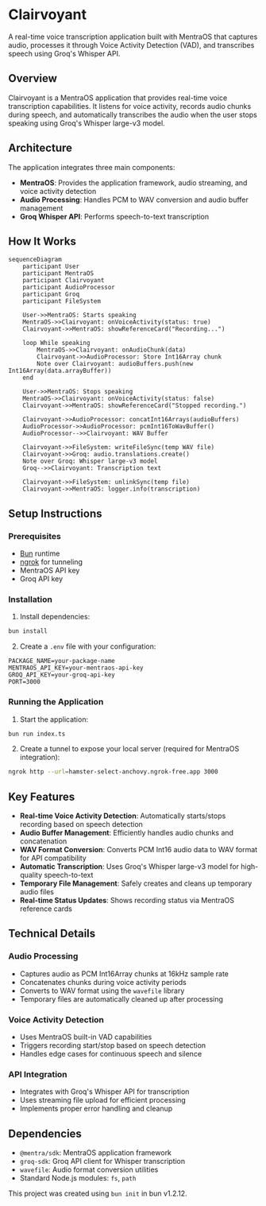 # Clairvoyant

A real-time voice transcription application built with MentraOS that captures audio, processes it through Voice Activity Detection (VAD), and transcribes speech using Groq's Whisper API.

## Overview

Clairvoyant is a MentraOS application that provides real-time voice transcription capabilities. It listens for voice activity, records audio chunks during speech, and automatically transcribes the audio when the user stops speaking using Groq's Whisper large-v3 model.

## Architecture

The application integrates three main components:
- **MentraOS**: Provides the application framework, audio streaming, and voice activity detection
- **Audio Processing**: Handles PCM to WAV conversion and audio buffer management  
- **Groq Whisper API**: Performs speech-to-text transcription

## How It Works

```mermaid
sequenceDiagram
    participant User
    participant MentraOS
    participant Clairvoyant
    participant AudioProcessor
    participant Groq
    participant FileSystem

    User->>MentraOS: Starts speaking
    MentraOS->>Clairvoyant: onVoiceActivity(status: true)
    Clairvoyant->>MentraOS: showReferenceCard("Recording...")
    
    loop While speaking
        MentraOS->>Clairvoyant: onAudioChunk(data)
        Clairvoyant->>AudioProcessor: Store Int16Array chunk
        Note over Clairvoyant: audioBuffers.push(new Int16Array(data.arrayBuffer))
    end
    
    User->>MentraOS: Stops speaking  
    MentraOS->>Clairvoyant: onVoiceActivity(status: false)
    Clairvoyant->>MentraOS: showReferenceCard("Stopped recording.")
    
    Clairvoyant->>AudioProcessor: concatInt16Arrays(audioBuffers)
    AudioProcessor->>AudioProcessor: pcmInt16ToWavBuffer()
    AudioProcessor-->>Clairvoyant: WAV Buffer
    
    Clairvoyant->>FileSystem: writeFileSync(temp WAV file)
    Clairvoyant->>Groq: audio.translations.create()
    Note over Groq: Whisper large-v3 model
    Groq-->>Clairvoyant: Transcription text
    
    Clairvoyant->>FileSystem: unlinkSync(temp file)
    Clairvoyant->>MentraOS: logger.info(transcription)
```

## Setup Instructions

### Prerequisites

- [Bun](https://bun.sh) runtime
- [ngrok](https://ngrok.com) for tunneling
- MentraOS API key
- Groq API key

### Installation

1. Install dependencies:
```bash
bun install
```

2. Create a `.env` file with your configuration:
```env
PACKAGE_NAME=your-package-name
MENTRAOS_API_KEY=your-mentraos-api-key
GROQ_API_KEY=your-groq-api-key
PORT=3000
```

### Running the Application

1. Start the application:
```bash
bun run index.ts
```

2. Create a tunnel to expose your local server (required for MentraOS integration):
```bash
ngrok http --url=hamster-select-anchovy.ngrok-free.app 3000
```

## Key Features

- **Real-time Voice Activity Detection**: Automatically starts/stops recording based on speech detection
- **Audio Buffer Management**: Efficiently handles audio chunks and concatenation
- **WAV Format Conversion**: Converts PCM Int16 audio data to WAV format for API compatibility
- **Automatic Transcription**: Uses Groq's Whisper large-v3 model for high-quality speech-to-text
- **Temporary File Management**: Safely creates and cleans up temporary audio files
- **Real-time Status Updates**: Shows recording status via MentraOS reference cards

## Technical Details

### Audio Processing
- Captures audio as PCM Int16Array chunks at 16kHz sample rate
- Concatenates chunks during voice activity periods
- Converts to WAV format using the `wavefile` library
- Temporary files are automatically cleaned up after processing

### Voice Activity Detection
- Uses MentraOS built-in VAD capabilities
- Triggers recording start/stop based on speech detection
- Handles edge cases for continuous speech and silence

### API Integration
- Integrates with Groq's Whisper API for transcription
- Uses streaming file upload for efficient processing
- Implements proper error handling and cleanup

## Dependencies

- `@mentra/sdk`: MentraOS application framework
- `groq-sdk`: Groq API client for Whisper transcription  
- `wavefile`: Audio format conversion utilities
- Standard Node.js modules: `fs`, `path`

This project was created using `bun init` in bun v1.2.12.
